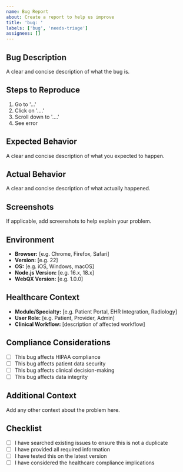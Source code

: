 ```yaml
---
name: Bug Report
about: Create a report to help us improve
title: 'bug: '
labels: ['bug', 'needs-triage']
assignees: []
---
```


## Bug Description
A clear and concise description of what the bug is.

## Steps to Reproduce
1. Go to '...'
2. Click on '....'
3. Scroll down to '....'
4. See error

## Expected Behavior
A clear and concise description of what you expected to happen.

## Actual Behavior
A clear and concise description of what actually happened.

## Screenshots
If applicable, add screenshots to help explain your problem.

## Environment
- **Browser:** [e.g. Chrome, Firefox, Safari]
- **Version:** [e.g. 22]
- **OS:** [e.g. iOS, Windows, macOS]
- **Node.js Version:** [e.g. 16.x, 18.x]
- **WebQX Version:** [e.g. 1.0.0]

## Healthcare Context
- **Module/Specialty:** [e.g. Patient Portal, EHR Integration, Radiology]
- **User Role:** [e.g. Patient, Provider, Admin]
- **Clinical Workflow:** [description of affected workflow]

## Compliance Considerations
- [ ] This bug affects HIPAA compliance
- [ ] This bug affects patient data security
- [ ] This bug affects clinical decision-making
- [ ] This bug affects data integrity

## Additional Context
Add any other context about the problem here.

## Checklist
- [ ] I have searched existing issues to ensure this is not a duplicate
- [ ] I have provided all required information
- [ ] I have tested this on the latest version
- [ ] I have considered the healthcare compliance implications